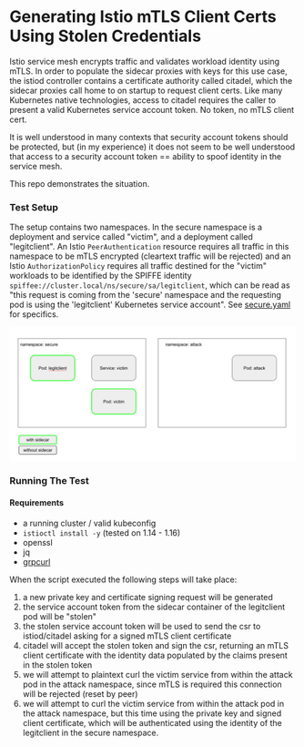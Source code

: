 # Generating Istio mTLS Client Certs Using Stolen Credentials

Istio service mesh encrypts traffic and validates workload identity using mTLS. In order to populate the sidecar proxies with keys for this use case, the istiod controller contains a certificate authority called citadel, which the sidecar proxies call home to on startup to request client certs. Like many Kubernetes native technologies, access to citadel requires the caller to present a valid Kubernetes service account token. No token, no mTLS client cert.

It is well understood in many contexts that security account tokens should be protected, but (in my experience) it does not seem to be well understood that access to a security account token == ability to spoof identity in the service mesh.

This repo demonstrates the situation.

### Test Setup

The setup contains two namespaces. In the secure namespace is a deployment and service called "victim", and a deployment called "legitclient". An Istio `PeerAuthentication` resource requires all traffic in this namespace to be mTLS encrypted (cleartext traffic will be rejected) and an Istio `AuthorizationPolicy` requires all traffic destined for the "victim" workloads to be identified by the SPIFFE identity `spiffee://cluster.local/ns/secure/sa/legitclient`, which can be read as "this request is coming from the 'secure' namespace and the requesting pod is using the 'legitclient' Kubernetes service account". See [secure.yaml](secure.yaml) for specifics.

![x](foo.png)

### Running The Test

#### Requirements
- a running cluster / valid kubeconfig
- `istioctl install -y` (tested on 1.14 - 1.16)
- openssl
- jq
- [grpcurl](https://github.com/fullstorydev/grpcurl)

When the script executed the following steps will take place:
1. a new private key and certificate signing request will be generated
1. the service account token from the sidecar container of the legitclient pod will be "stolen"
1. the stolen service account token will be used to send the csr to istiod/citadel asking for a signed mTLS client certificate
1. citadel will accept the stolen token and sign the csr, returning an mTLS client certificate with the identity data populated by the claims present in the stolen token
1. we will attempt to plaintext curl the victim service from within the attack pod in the attack namespace, since mTLS is required this connection will be rejected (reset by peer)
1. we will attempt to curl the victim service from within the attack pod in the attack namespace, but this time using the private key and signed client certificate, which will be authenticated using the identity of the legitclient in the secure namespace.
